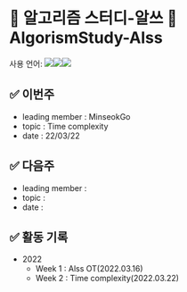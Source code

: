 #  🧮 알고리즘 스터디-알쓰 🧠 AlgorismStudy-Alss
사용 언어: <img src="https://img.shields.io/badge/c++-00599C?style=for-the-badge&logo=c%2B%2B&logoColor=white"/><img src="https://img.shields.io/badge/java-007396?style=for-the-badge&logo=java&logoColor=white"/><img src="https://img.shields.io/badge/python-3776AB?style=for-the-badge&logo=python&logoColor=white"/>

## ✅ 이번주
 * leading member : MinseokGo
 * topic : Time complexity
 * date : 22/03/22

## ✅ 다음주
 * leading member : 
 * topic : 
 * date : 

## ✅ 활동 기록  
* 2022  
  * Week 1 : Alss OT(2022.03.16)
  * Week 2 : Time complexity(2022.03.22)
